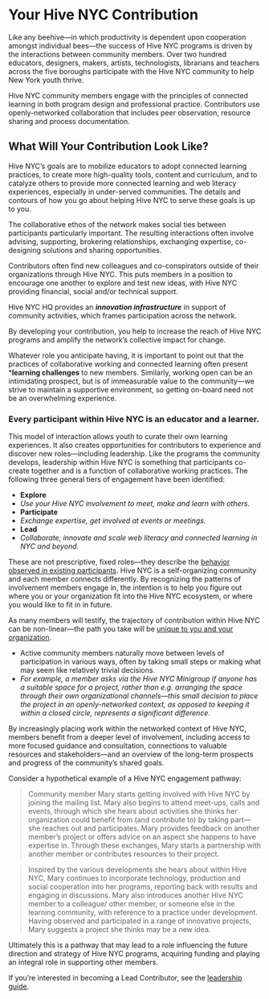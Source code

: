 # Your Hive NYC Contribution

Like any beehive—in which productivity is dependent upon cooperation amongst individual bees—the success of Hive NYC programs is driven by the interactions between community members. Over two hundred educators, designers, makers, artists, technologists, librarians and teachers across the five boroughs participate with the Hive NYC community to help New York youth thrive.

Hive NYC community members engage with the principles of connected learning in both program design and professional practice. Contributors use openly-networked collaboration that includes peer observation, resource sharing and process documentation.

## What Will Your Contribution Look Like?
Hive NYC’s goals are to mobilize educators to adopt connected learning practices, to create more high-quality tools, content and curriculum, and to catalyze others to provide more connected learning and web literacy experiences, especially in under-served communities. The details and contours of how you go about helping Hive NYC to serve these goals is up to you.

The collaborative ethos of the network makes social ties between participants particularly important. The resulting interactions often involve advising, supporting, brokering relationships, exchanging expertise, co-designing solutions and sharing opportunities.

Contributors often find new colleagues and co-conspirators outside of their organizations through Hive NYC. This puts members in a position to encourage one another to explore and test new ideas, with Hive NYC providing financial, social and/or technical support.

Hive NYC HQ provides an ***innovation infrastructure*** in support of community activities, which frames participation across the network.

By developing your contribution, you help to increase the reach of Hive NYC programs and amplify the network’s collective impact for change.

Whatever role you anticipate having, it is important to point out that the practices of collaborative working and connected learning often present ***learning challenges** to new members. Similarly, working open can be an intimidating prospect, but is of immeasurable value to the community—we strive to maintain a supportive environment, so getting on-board need not be an overwhelming experience.

### Every participant within Hive NYC is an educator and a learner.

This model of interaction allows youth to curate their own learning experiences. It also creates opportunities for contributors to experience and discover new roles—including leadership. Like the programs the community develops, leadership within Hive NYC is something that participants co-create together and is a function of collaborative working practices.
The following three general tiers of engagement have been identified:
* **Explore**
 * *Use your Hive NYC involvement to meet, make and learn with others.*
* **Participate**
 * *Exchange expertise, get involved at events or meetings.*
* **Lead**
 * *Collaborate, innovate and scale web literacy and connected learning in NYC and beyond.*

These are not prescriptive, fixed roles—they describe the [behavior observed in existing participants](http://hivenyc.org/2013/08/31/exploring-how-organizations-interface-with-hive-nyc/). Hive NYC is a self-organizing community and each member connects differently. By recognizing the patterns of involvement members engage in, the intention is to help you figure out where you or your organization fit into the Hive NYC ecosystem, or where you would like to fit in in future.

As many members will testify, the trajectory of contribution within Hive NYC can be non-linear—the path you take will be [unique to you and your organization](http://hivenyc.org/2014/01/28/seven-months-hivenyc-new-member-share/).

* Active community members naturally move between levels of participation in various ways, often by taking small steps or making what may seem like relatively trivial decisions.
 * *For example, a member asks via the Hive NYC Minigroup if anyone has a suitable space for a project, rather than e.g. arranging the space through their own organizational channels—this small decision to place the project in an openly-networked context, as opposed to keeping it within a closed circle, represents a significant difference.*

By increasingly placing work within the networked context of Hive NYC, members benefit from a deeper level of involvement, including access to more focused guidance and consultation, connections to valuable resources and stakeholders—and an overview of the long-term prospects and progress of the community’s shared goals.

Consider a hypothetical example of a Hive NYC engagement pathway:
> Community member Mary starts getting involved with Hive NYC by joining the mailing list. Mary also begins to attend meet-ups, calls and events, through which she hears about activities she thinks her organization could benefit from (and contribute to) by taking part—she reaches out and participates. Mary provides feedback on another member’s project or offers advice on an aspect she happens to have expertise in. Through these exchanges, Mary starts a partnership with another member or contributes resources to their project.

> Inspired by the various developments she hears about within Hive NYC, Mary continues to incorporate technology, production and social cooperation into her programs, reporting back with results and engaging in discussions. Mary also introduces another Hive NYC member to a colleague/ other member, or someone else in the learning community, with reference to a practice under development. Having observed and participated in a range of innovative projects, Mary suggests a project she thinks may be a new idea.

Ultimately this is a pathway that may lead to a role influencing the future direction and strategy of Hive NYC programs, acquiring funding and playing an integral role in supporting other members.

If you’re interested in becoming a Lead Contributor, see the [leadership guide](../leadership_in_hive_nyc/README.md).
